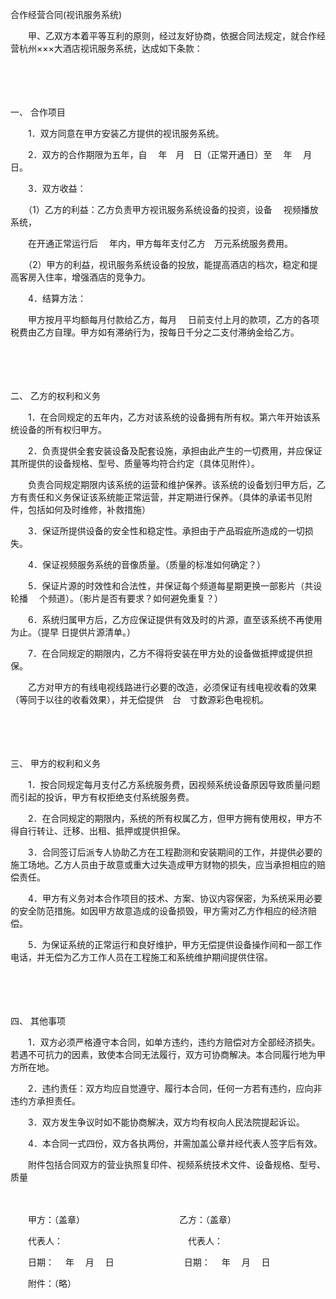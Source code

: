 



合作经营合同(视讯服务系统)



 

　　甲、乙双方本着平等互利的原则，经过友好协商，依据合同法规定，就合作经营杭州×××大酒店视讯服务系统，达成如下条款：

　　

　　

一、
合作项目

　　1．双方同意在甲方安装乙方提供的视讯服务系统。

　　2．双方的合作期限为五年，自　 年　月　日（正常开通日）至　 年　 月　 日。

　　3．双方收益：

　　（1）乙方的利益：乙方负责甲方视讯服务系统设备的投资，设备　 视频播放系统，

　　在开通正常运行后　 年内，甲方每年支付乙方　万元系统服务费用。

　　（2）甲方的利益，视讯服务系统设备的投放，能提高酒店的档次，稳定和提高客房入住率，增强酒店的竞争力。

　　4．结算方法：

　　甲方按月平均额每月付款给乙方，每月　 日前支付上月的款项，乙方的各项税费由乙方自理。甲方如有滞纳行为，按每日千分之二支付滞纳金给乙方。

　　

　　

二、
乙方的权利和义务

　　1．在合同规定的五年内，乙方对该系统的设备拥有所有权。第六年开始该系统设备的所有权归甲方。

　　2．负责提供全套安装设备及配套设施，承担由此产生的一切费用，并应保证其所提供的设备规格、型号、质量等均符合约定（具体见附件）。

　　负责合同规定期限内该系统的运营和维护保养。该系统的设备划归甲方后，乙方有责任和义务保证该系统能正常运营，并定期进行保养。（具体的承诺书见附件，包括如何及时维修，补救措施）

　　3．保证所提供设备的安全性和稳定性。承担由于产品瑕疵所造成的一切损失。

　　4．保证视频服务系统的音像质量。（质量的标准如何确定？）

　　5．保证片源的时效性和合法性，并保证每个频道每星期更换一部影片（共设轮播　 个频道）。（影片是否有要求？如何避免重复？）

　　6．系统归属甲方后，乙方应保证提供有效及时的片源，直至该系统不再使用为止。（提早 日提供片源清单。）

　　7．在合同规定的期限内，乙方不得将安装在甲方处的设备做抵押或提供担保。

　　乙方对甲方的有线电视线路进行必要的改造，必须保证有线电视收看的效果（等同于以往的收看效果），并无偿提供　台　寸数源彩色电视机。

　　

　　

三、
甲方的权利和义务

　　1．按合同规定每月支付乙方系统服务费，因视频系统设备原因导致质量问题而引起的投诉，甲方有权拒绝支付系统服务费。

　　2．在合同规定的期限内，系统的所有权属乙方，但甲方拥有使用权，甲方不得自行转让、迁移、出租、抵押或提供担保。

　　3．合同签订后派专人协助乙方在工程勘测和安装期间的工作，并提供必要的施工场地。乙方人员由于故意或重大过失造成甲方财物的损失，应当承担相应的赔偿责任。

　　4．甲方有义务对本合作项目的技术、方案、协议内容保密，为系统采用必要的安全防范措施。如因甲方故意造成的设备损毁，甲方需对乙方作相应的经济赔偿。

　　5．为保证系统的正常运行和良好维护，甲方无偿提供设备操作间和一部工作电话，并无偿为乙方工作人员在工程施工和系统维护期间提供住宿。

　　

　　

四、
其他事项

　　1．双方必须严格遵守本合同，如单方违约，违约方赔偿对方全部经济损失。若遇不可抗力的因素，致使本合同无法履行，双方可协商解决。本合同履行地为甲方所在地。

　　2．违约责任：双方均应自觉遵守、履行本合同，任何一方若有违约，应向非违约方承担责任。

　　3．双方发生争议时如不能协商解决，双方均有权向人民法院提起诉讼。

　　4．本合同一式四份，双方各执两份，并需加盖公章并经代表人签字后有效。

　　附件包括合同双方的营业执照复印件、视频系统技术文件、设备规格、型号、质量　　

　　

　　甲方：（盖章）　　　　　　　　　　　 乙方：（盖章）

　　代表人：　　　　　　　　　　　　　　 代表人：

　　日期：　 年　 月　 日　　　　　　　　日期：　 年　 月　 日　　

　　附件：（略）

　　